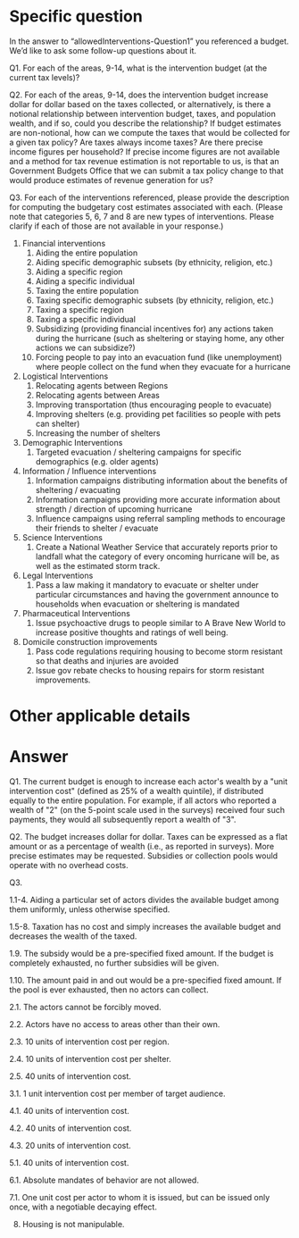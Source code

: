 # Specific question #
In the answer to “allowedInterventions-Question1” you referenced a budget. We’d like to ask some follow-up questions about it.


Q1. For each of the areas, 9-14, what is the intervention budget (at the current tax levels)?


Q2. For each of the areas, 9-14, does the intervention budget increase dollar for dollar based on the taxes collected, or alternatively, is there a notional relationship between intervention budget, taxes, and population wealth, and if so, could you describe the relationship? If budget estimates are non-notional, how can we compute the taxes that would be collected for a given tax policy? Are taxes always income taxes? Are there precise income figures per household? If precise income figures are not available and a method for tax revenue estimation is not reportable to us, is that an Government Budgets Office that we can submit a tax policy change to that would produce estimates of revenue generation for us?


Q3. For each of the interventions referenced, please provide the description for computing the budgetary cost estimates associated with each. (Please note that categories 5, 6, 7 and 8 are new types of interventions. Please clarify if each of those are not available in your response.)


1. Financial interventions
   1. Aiding the entire population
   2. Aiding specific demographic subsets (by ethnicity, religion, etc.)
   3. Aiding a specific region
   4. Aiding a specific individual
   5. Taxing the entire population
   6. Taxing specific demographic subsets (by ethnicity, religion, etc.)
   7. Taxing a specific region
   8. Taxing a specific individual
   9. Subsidizing (providing financial incentives for) any actions taken during the hurricane (such as sheltering or staying home, any other actions we can subsidize?)
   10. Forcing people to pay into an evacuation fund (like unemployment) where people collect on the fund when they evacuate for a hurricane
2. Logistical Interventions
   1. Relocating agents between Regions
   2. Relocating agents between Areas
   3. Improving transportation (thus encouraging people to evacuate)
   4. Improving shelters (e.g. providing pet facilities so people with pets can shelter)
   5. Increasing the number of shelters
3. Demographic Interventions
   1. Targeted evacuation / sheltering campaigns for specific demographics (e.g. older agents)
4. Information / Influence interventions
   1. Information campaigns distributing information about the benefits of sheltering / evacuating
   2. Information campaigns providing more accurate information about strength / direction of upcoming hurricane
   3. Influence campaigns using referral sampling methods to encourage their friends to shelter / evacuate
5. Science Interventions
   1. Create a National Weather Service that accurately reports prior to landfall what the category of every oncoming hurricane will be, as well as the estimated storm track.
6. Legal Interventions
   1. Pass a law making it mandatory to evacuate or shelter under particular circumstances and having the government announce to households when evacuation or sheltering is mandated
7. Pharmaceutical Interventions
   1. Issue psychoactive drugs to people similar to A Brave New World to increase positive thoughts and ratings of well being.
8. Domicile construction improvements
   1. Pass code regulations requiring housing to become storm resistant so that deaths and injuries are avoided
   2. Issue gov rebate checks to housing repairs for storm resistant improvements. 



# Other applicable details #


# Answer #

Q1. The current budget is enough to increase each actor's wealth by a "unit intervention cost" (defined as 25% of a wealth quintile), if distributed equally to the entire population. For example, if all actors who reported a wealth of "2" (on the 5-point scale used in the surveys) received four such payments, they would all subsequently report a wealth of "3".

Q2. The budget increases dollar for dollar. Taxes can be expressed as a flat amount or as a percentage of wealth (i.e., as reported in surveys). More precise estimates may be requested. Subsidies or collection pools would operate with no overhead costs.

Q3. 

1.1-4. Aiding a particular set of actors divides the available budget among them uniformly, unless otherwise specified. 

1.5-8. Taxation has no cost and simply increases the available budget and decreases the wealth of the taxed. 

1.9. The subsidy would be a pre-specified fixed amount. If the budget is completely exhausted, no further subsidies will be given.

1.10. The amount paid in and out would be a pre-specified fixed amount. If the pool is ever exhausted, then no actors can collect.

2.1. The actors cannot be forcibly moved.

2.2. Actors have no access to areas other than their own.

2.3. 10 units of intervention cost per region.

2.4. 10 units of intervention cost per shelter.

2.5. 40 units of intervention cost.

3.1. 1 unit intervention cost per member of target audience.

4.1. 40 units of intervention cost.

4.2. 40 units of intervention cost.

4.3. 20 units of intervention cost.

5.1. 40 units of intervention cost.

6.1. Absolute mandates of behavior are not allowed.

7.1. One unit cost per actor to whom it is issued, but can be issued only once, with a negotiable decaying effect.

8. Housing is not manipulable.